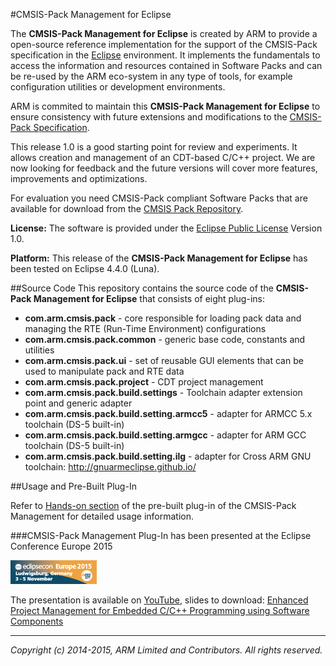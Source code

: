 #CMSIS-Pack Management for Eclipse

The **CMSIS-Pack Management for Eclipse** is created by ARM to provide a open-source reference implementation for the support of the CMSIS-Pack specification in the [Eclipse] environment. It implements the fundamentals to access the information and resources contained in Software Packs and can be re-used by the ARM eco-system in any type of tools, for example configuration utilities or development environments.

ARM is commited to maintain this **CMSIS-Pack Management for Eclipse** to ensure consistency with future extensions and modifications to the [CMSIS-Pack Specification].  

This release 1.0 is a good starting point for review and experiments. It allows creation and management of an CDT-based C/C++ project. We are now looking for feedback and the future versions will cover more features, improvements and optimizations.

For evaluation you need CMSIS-Pack compliant Software Packs that are available for download from the [CMSIS Pack Repository].

**License:** The software is provided under the [Eclipse Public License] Version 1.0. 

**Platform:** This release of the **CMSIS-Pack Management for Eclipse** has been tested on Eclipse 4.4.0 (Luna).

##Source Code 
This repository contains the source code of the **CMSIS-Pack Management for Eclipse** that consists of eight plug-ins:
* **com.arm.cmsis.pack** 	- core responsible for loading pack data and managing the RTE (Run-Time Environment) configurations
* **com.arm.cmsis.pack.common** 	- generic base code, constants and utilities
* **com.arm.cmsis.pack.ui** - set of reusable GUI elements that can be used to manipulate pack and RTE data
* **com.arm.cmsis.pack.project** - CDT project management
* **com.arm.cmsis.pack.build.settings** - Toolchain adapter extension point and generic adapter
* **com.arm.cmsis.pack.build.setting.armcc5** - adapter for  ARMCC 5.x toolchain (DS-5 built-in)
* **com.arm.cmsis.pack.build.setting.armgcc** - adapter for  ARM GCC toolchain (DS-5 built-in)
* **com.arm.cmsis.pack.build.setting.ilg** - adapter for Cross ARM GNU toolchain: http://gnuarmeclipse.github.io/

##Usage and Pre-Built Plug-In


Refer to [Hands-on section] of the pre-built plug-in of the CMSIS-Pack Management for detailed usage information.

###CMSIS-Pack Management Plug-In has been presented at the Eclipse Conference Europe 2015

![EclipseConEurope2015] 

The presentation is available on [YouTube], slides to download:
[Enhanced Project Management for Embedded C/C++ Programming using Software Components]


- - - - - - - - - - - - - - - - - - - - - - - - - -

_Copyright (c) 2014-2015, ARM Limited and Contributors. All rights reserved._


[Eclipse Public License]:   ./license.md "Eclipse Public License for CMSIS-Pack Management for Eclipse"

[CMSIS-Pack Management for Eclipse]: https://www.github.com/ARM-software/cmsis-pack-eclipse 
[Hands-on section]:         https://github.com/ARM-software/cmsis-pack-eclipse-prebuilt#hands-on
[CMSIS Pack Repository]:	  http://www.keil.com/pack/
[Keil-MDK-ARM Version 5]:   http://www2.keil.com/mdk5/install
[Eclipse]:                  http://www.eclipse.org
[CMSIS-Pack specification]: http://www.keil.com/pack/doc/CMSIS/Pack/html/index.html

[EclipseConEurope2015]:     ./images/EclipseConEurope2015.png
[YouTube]: https://www.youtube.com/watch?v=z8n2I1s6zgg&list=PLy7t4z5SYNaR0yp9EQ9txQhO-JgCLJAga&index=29
[Enhanced Project Management for Embedded C/C++ Programming using Software Components]: https://www.eclipsecon.org/europe2015/session/enhanced-project-management-embedded-cc-programming-using-software-components

